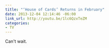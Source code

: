 ```yaml
---
title: "‘House of Cards’ Returns in February"
date: 2013-12-04 12:14:46 -06:00
link_url: http://youtu.be/1lc6QzxTeZM
categories:
- TV
---
```


Can't wait.
